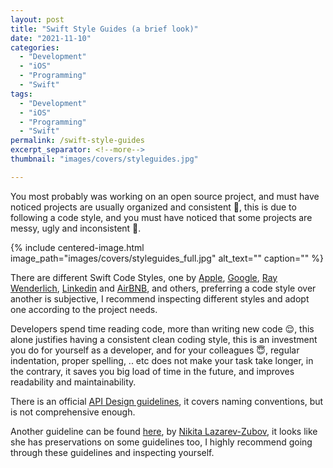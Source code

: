 ```yaml
---
layout: post
title: "Swift Style Guides (a brief look)"
date: "2021-11-10"
categories: 
  - "Development"
  - "iOS"
  - "Programming"
  - "Swift"
tags: 
  - "Development"
  - "iOS"
  - "Programming"
  - "Swift"
permalink: /swift-style-guides
excerpt_separator: <!--more-->
thumbnail: "images/covers/styleguides.jpg"

---
```


You most probably was working on an open source project, and must have noticed projects are usually organized and consistent 🧐, this is due to following a code style, and you must have noticed that some projects are messy, ugly and inconsistent 🤮.  
<!--more-->

{%
 include centered-image.html 
 image_path="images/covers/styleguides_full.jpg"
 alt_text="" 
 caption=""
%}

There are different Swift Code Styles, one by [Apple](https://www.swift.org/documentation/api-design-guidelines/), [Google](https://google.github.io/swift/), [Ray Wenderlich](https://github.com/raywenderlich/swift-style-guide), [Linkedin](https://github.com/linkedin/swift-style-guide) and [AirBNB](https://github.com/airbnb/swift), and others, preferring a code style over another is subjective, I recommend inspecting different styles and adopt one according to the project needs.  
  
Developers spend time reading code, more than writing new code 😌, this alone justifies having a consistent clean coding style, this is an investment you do for yourself as a developer, and for your colleagues 😇, regular indentation, proper spelling, .. etc does not make your task take longer, in the contrary, it saves you big load of time in the future, and improves readability and maintainability.  
  
There is an official [API Design guidelines](https://www.swift.org/documentation/api-design-guidelines/), it covers naming conventions, but is not comprehensive enough.  
  
Another guideline can be found [here](https://github.com/lazarevzubov/Ultimate-Swift-Code-Style-Guidelines), by [Nikita Lazarev-Zubov](https://lazarevzubov.medium.com/?source=post_page-----59025a7c163c-----------------------------------), it looks like she has preservations on some guidelines too, I highly recommend going through these guidelines and inspecting yourself.
